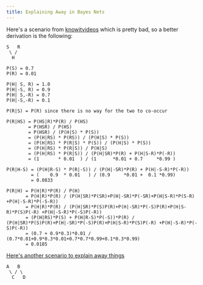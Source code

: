```yaml
---
title: Explaining Away in Bayes Nets
---
```


Here's a scenario from [knowitvideos](https://www.youtube.com/watch?v=EZpzEZPy0Wk) which is pretty bad, so a better derivation is the following:

```
S   R
 \ /
  H

P(S) = 0.7
P(R) = 0.01

P(H| S, R) = 1.0
P(H|-S, R) = 0.9
P(H| S,-R) = 0.7
P(H|-S,-R) = 0.1

P(R|S) = P(R) since there is no way for the two to co-occur

P(R|HS) = P(HS|R)*P(R) / P(HS)
        = P(HSR) / P(HS)
        = P(HSR) / (P(H|S) * P(S))
        = (P(H|RS) * P(RS)) / (P(H|S) * P(S))
        = (P(H|RS) * P(R|S) * P(S)) / (P(H|S) * P(S))
        = (P(H|RS) * P(R|S)) / P(H|S)
        = (P(H|RS) * P(R|S)) / (P(H|SR)*P(R) + P(H|S-R)*P(-R))
        = (1       * 0.01  ) / (1      *0.01 + 0.7     *0.99 )

P(R|H-S) = (P(H|R-S) * P(R|-S)) / (P(H|-SR)*P(R) + P(H|-S-R)*P(-R))
         = (    0.9  * 0.01   ) / (0.9     *0.01 +  0.1 *0.99)
         = 0.0833

P(R|H) = P(H|R)*P(R) / P(H)
       = P(H|R)*P(R) / (P(H|SR)*P(SR)+P(H|-SR)*P(-SR)+P(H|S-R)*P(S-R) +P(H|-S-R)*P(-S-R))
       = P(H|R)*P(R) / (P(H|SR)*P(S)P(R)+P(H|-SR)*P(-S)P(R)+P(H|S-R)*P(S)P(-R) +P(H|-S-R)*P(-S)P(-R))
       = (P(H|RS)*P(S) + P(H|R-S)*P(-S))*P(R) / (P(H|SR)*P(S)P(R)+P(H|-SR)*P(-S)P(R)+P(H|S-R)*P(S)P(-R) +P(H|-S-R)*P(-S)P(-R))
       = (0.7 + 0.9*0.3)*0.01 / (0.7*0.01+0.9*0.3*0.01+0.7*0.7*0.99+0.1*0.3*0.99)
       = 0.0185

```

[Here's another scenario to explain away things](http://www.eecs.qmul.ac.uk/~norman/BBNs/The_notion_of__explaining_away__evidence.htm)

```
A   B
 \ / \
  C   D
```


